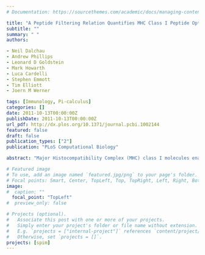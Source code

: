 ```yaml
---
# Documentation: https://sourcethemes.com/academic/docs/managing-content/

title: "A Peptide Filtering Relation Quantifies MHC Class I Peptide Optimization"
subtitle: ""
summary: " "
authors:

- Neil Dalchau
- Andrew Phillips
- Leonard D Goldstein
- Mark Howarth
- Luca Cardelli
- Stephen Emmott
- Tim Elliott
- Joern M Werner

tags: [Immunology, Pi-calculus]
categories: []
date: 2011-10-13T00:00:00Z
publishDate: 2011-10-13T00:00:00Z
url_pdf: http://dx.plos.org/10.1371/journal.pcbi.1002144
featured: false
draft: false
publication_types: ["2"]
publication: "PLoS Computational Biology"

abstract: "Major Histocompatibility Complex (MHC) class I molecules enable cytotoxic T lymphocytes to destroy virus-infected or cancerous cells, thereby preventing disease progression. MHC class I molecules provide a snapshot of the contents of a cell by binding to protein fragments arising from intracellular protein turnover and presenting these fragments at the cell surface. Competing fragments (peptides) are selected for cell-surface presentation on the basis of their ability to form a stable complex with MHC class I, by a process known as peptide optimization. A better understanding of the optimization process is important for our understanding of immunodominance, the predominance of some T lymphocyte specificities over others, which can determine the efficacy of an immune response, the danger of immune evasion, and the success of vaccination strategies. In this paper we present a dynamical systems model of peptide optimization by MHC class I. We incorporate the chaperone molecule tapasin, which has been shown to enhance peptide optimization to different extents for different MHC class I alleles. Using a combination of published and novel experimental data to parameterize the model, we arrive at a relation of peptide filtering, which quantifies peptide optimization as a function of peptide supply and peptide unbinding rates. From this relation, we find that tapasin enhances peptide unbinding to improve peptide optimization without significantly delaying the transit of MHC to the cell surface, and differences in peptide optimization across MHC class I alleles can be explained by allele-specific differences in peptide binding. Importantly, our filtering relation may be used to dynamically predict the cell surface abundance of any number of competing peptides by MHC class I alleles, providing a quantitative basis to investigate viral infection or disease at the cellular level. We exemplify this by simulating optimization of the distribution of peptides derived from Human Immunodeficiency Virus Gag-Pol polyprotein."

# Featured image
# To use, add an image named `featured.jpg/png` to your page's folder.
# Focal points: Smart, Center, TopLeft, Top, TopRight, Left, Right, BottomLeft, Bottom, BottomRight.
image: 
#  caption: ""
  focal_point: "TopLeft"
#  preview_only: false

# Projects (optional).
#   Associate this post with one or more of your projects.
#   Simply enter your project's folder or file name without extension.
#   E.g. `projects = ["internal-project"]` references `content/project/deep-learning/index.md`.
#   Otherwise, set `projects = []`.
projects: [spim]
---
```

